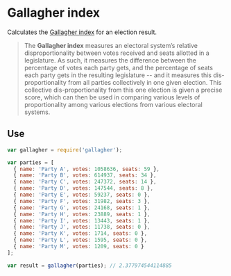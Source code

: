 # Gallagher index
Calculates the [Gallagher index](https://en.wikipedia.org/wiki/Gallagher_index) for an election result.

> The **Gallagher index** measures an electoral system’s relative disproportionality between votes received and seats allotted in a legislature. As such, it measures the difference between the percentage of votes each party gets, and the percentage of seats each party gets in the resulting legislature -- and it measures this dis-proportionality from all parties collectively in one given election. This collective dis-proportionality from this one election is given a precise score, which can then be used in comparing various levels of proportionality among various elections from various electoral systems.

## Use
```js
var gallagher = require('gallagher');

var parties = [
  { name: 'Party A', votes: 1058636, seats: 59 },
  { name: 'Party B', votes: 614937, seats: 34 },
  { name: 'Party C', votes: 247372, seats: 14 },
  { name: 'Party D', votes: 147544, seats: 8 },
  { name: 'Party E', votes: 59237, seats: 0 },
  { name: 'Party F', votes: 31982, seats: 3 },
  { name: 'Party G', votes: 24168, seats: 1 },
  { name: 'Party H', votes: 23889, seats: 1 },
  { name: 'Party I', votes: 13443, seats: 1 },
  { name: 'Party J', votes: 11738, seats: 0 },
  { name: 'Party K', votes: 1714, seats: 0 },
  { name: 'Party L', votes: 1595, seats: 0 },
  { name: 'Party M', votes: 1209, seats: 0 }
];

var result = gallagher(parties); // 2.377974544114885
```
